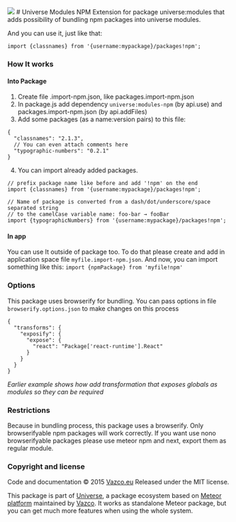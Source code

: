 <img src="http://uniproject.vazco.eu/black_logo.png" />
# Universe Modules NPM
Extension for package universe:modules that adds possibility of bundling npm packages into universe modules. 

And you can use it, just like that:
```
import {classnames} from '{username:mypackage}/packages!npm';
```

### How It works

#### Into Package
1. Create file <name>.import-npm.json, like packages.import-npm.json
2. In package.js add dependency `universe:modules-npm` (by api.use) and packages.import-npm.json (by api.addFiles)
3. Add some packages (as a name:version pairs) to this file:

```
{
  "classnames": "2.1.3",
  // You can even attach comments here
  "typographic-numbers": "0.2.1"
}
```

4. You can import already added packages.

```
// prefix package name like before and add '!npm' on the end
import {classnames} from '{username:mypackage}/packages!npm';

// Name of package is converted from a dash/dot/underscore/space separated string
// to the camelCase variable name: foo-bar → fooBar
import {typographicNumbers} from '{username:mypackage}/packages!npm';
```

#### In app
You can use It outside of package too.
To do that please create and add in application space file `myfile.import-npm.json`.
And now, you can import something like this: `import {npmPackage} from 'myfile!npm'`

### Options
This package uses browserify for bundling.
You can pass options in file `browserify.options.json` to make changes on this process

```
{
  "transforms": {
    "exposify": {
      "expose": {
        "react": "Package['react-runtime'].React"
      }
    }
  }
}
```

*Earlier example shows how add transformation that exposes globals as modules so they can be required*

### Restrictions
Because in bundling process, this package uses a browserify. Only browserifyable npm packages will work correctly. If you want use nono browserifyable packages please use meteor npm and next,  export them as regular module. 

### Copyright and license

Code and documentation &copy; 2015 [Vazco.eu](http://vazco.eu)
Released under the MIT license. 

This package is part of [Universe](http://unicms.io), a package ecosystem based on [Meteor platform](http://meteor.com) maintained by [Vazco](http://www.vazco.eu).
It works as standalone Meteor package, but you can get much more features when using the whole system.   
